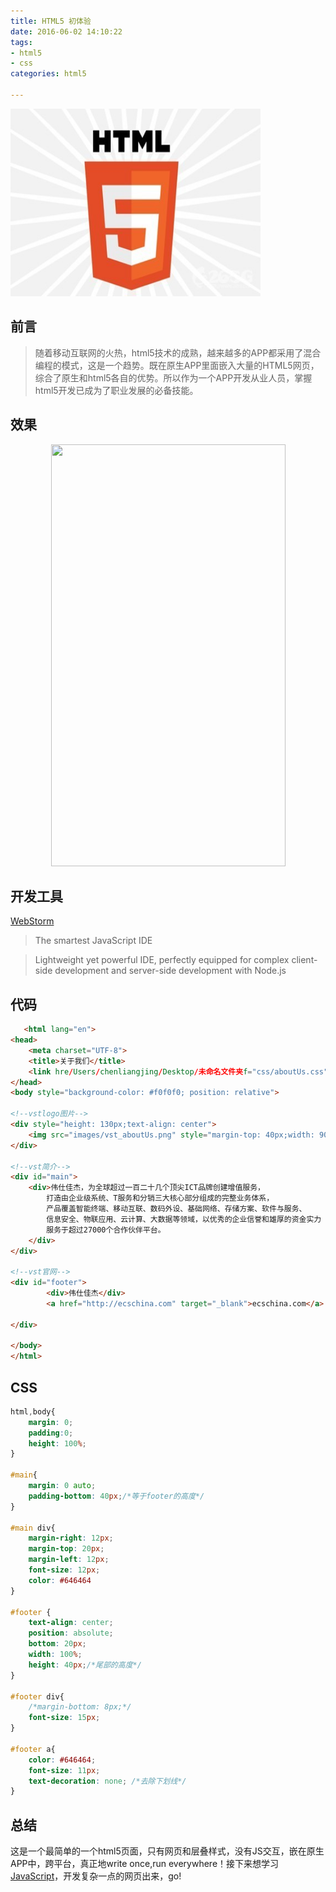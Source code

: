 ```yaml
---
title: HTML5 初体验
date: 2016-06-02 14:10:22
tags: 
- html5
- css
categories: html5

---
```

<img src="HTML5初体验/html5.jpg" width="400px" height="300px
">
## 前言
>随着移动互联网的火热，html5技术的成熟，越来越多的APP都采用了混合编程的模式，这是一个趋势。既在原生APP里面嵌入大量的HTML5网页，综合了原生和html5各自的优势。所以作为一个APP开发从业人员，掌握html5开发已成为了职业发展的必备技能。
<!-- more -->
## 效果
<center><img src="http://o6heygfyq.bkt.clouddn.com/aboutUS.png" width="375px" height="675px">
</center>

## 开发工具
[WebStorm](https://www.jetbrains.com/webstorm/)
>The smartest JavaScript IDE

>Lightweight yet powerful IDE, perfectly equipped for complex client-side development and server-side development with Node.js

## 代码

```html
   <html lang="en">
<head>
    <meta charset="UTF-8">
    <title>关于我们</title>
    <link hre/Users/chenliangjing/Desktop/未命名文件夹f="css/aboutUs.css" rel="stylesheet">
</head>
<body style="background-color: #f0f0f0; position: relative">
	
<!--vstlogo图片-->
<div style="height: 130px;text-align: center">
    <img src="images/vst_aboutUs.png" style="margin-top: 40px;width: 90px">
</div>
	
<!--vst简介-->
<div id="main">
    <div>伟仕佳杰，为全球超过一百二十几个顶尖ICT品牌创建增值服务，
        打造由企业级系统、T服务和分销三大核心部分组成的完整业务体系，
        产品覆盖智能终端、移动互联、数码外设、基础网络、存储方案、软件与服务、
        信息安全、物联应用、云计算、大数据等领域，以优秀的企业信誉和雄厚的资金实力
        服务于超过27000个合作伙伴平台。
    </div>
</div>
	
<!--vst官网-->
<div id="footer">
        <div>伟仕佳杰</div>
        <a href="http://ecschina.com" target="_blank">ecschina.com</a>
	
</div>
	
</body>
</html>
```

## CSS

```css
html,body{
    margin: 0;
    padding:0;
    height: 100%;
}
	
#main{
    margin: 0 auto;
    padding-bottom: 40px;/*等于footer的高度*/
}
	
#main div{
    margin-right: 12px;
    margin-top: 20px;
    margin-left: 12px;
    font-size: 12px;
    color: #646464
}
	
#footer {
    text-align: center;
    position: absolute;
    bottom: 20px;
    width: 100%;
    height: 40px;/*尾部的高度*/
}
	
#footer div{
    /*margin-bottom: 8px;*/
    font-size: 15px;
}
	
#footer a{
    color: #646464;
    font-size: 11px;
    text-decoration: none; /*去除下划线*/
}    
```

## 总结
这是一个最简单的一个html5页面，只有网页和层叠样式，没有JS交互，嵌在原生APP中，跨平台，真正地write once,run everywhere！接下来想学习[JavaScript](http://www.liaoxuefeng.com/wiki/001434446689867b27157e896e74d51a89c25cc8b43bdb3000)，开发复杂一点的网页出来，go!